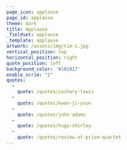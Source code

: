 ```yaml
---
page_icon: applause
page_id: applause
theme: dark
title: Applause
_fieldset: applause
_template: applause
artwork: /assets/img/tim-1.jpg
vertical_position: top
horizontal_position: right
quote_position: left
background_color: '#191817'
enable_scrim: "1"
quotes:
  - 
    quote: /quotes/zachary-lewis
  - 
    quote: /quotes/kwon-ji-youn
  - 
    quote: /quotes/john-adams
  - 
    quote: /quotes/hugo-shirley
  - 
    quote: /quotes/review-of-prism-quartet
---
```





